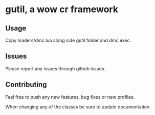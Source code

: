 # gutil, a wow cr framework

## Usage
Copy loaders/dmc.lua along side gutil folder and dmc exec.

## Issues
Please report any issues through github issues.

## Contributing
Feel free to push any new features, bug fixes or new profiles.

When changing any of the classes be sure to update documentation.